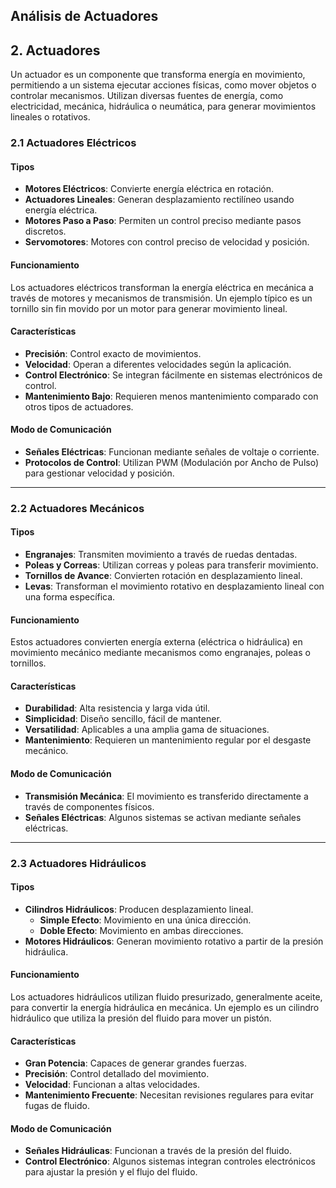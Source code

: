 ## Análisis de Actuadores

## 2. Actuadores

Un actuador es un componente que transforma energía en movimiento, permitiendo a un sistema ejecutar acciones físicas, como mover objetos o controlar mecanismos. Utilizan diversas fuentes de energía, como electricidad, mecánica, hidráulica o neumática, para generar movimientos lineales o rotativos.

### 2.1 Actuadores Eléctricos

#### Tipos
- **Motores Eléctricos**: Convierte energía eléctrica en rotación.
- **Actuadores Lineales**: Generan desplazamiento rectilíneo usando energía eléctrica.
- **Motores Paso a Paso**: Permiten un control preciso mediante pasos discretos.
- **Servomotores**: Motores con control preciso de velocidad y posición.

#### Funcionamiento
Los actuadores eléctricos transforman la energía eléctrica en mecánica a través de motores y mecanismos de transmisión. Un ejemplo típico es un tornillo sin fin movido por un motor para generar movimiento lineal.

#### Características
- **Precisión**: Control exacto de movimientos.
- **Velocidad**: Operan a diferentes velocidades según la aplicación.
- **Control Electrónico**: Se integran fácilmente en sistemas electrónicos de control.
- **Mantenimiento Bajo**: Requieren menos mantenimiento comparado con otros tipos de actuadores.

#### Modo de Comunicación
- **Señales Eléctricas**: Funcionan mediante señales de voltaje o corriente.
- **Protocolos de Control**: Utilizan PWM (Modulación por Ancho de Pulso) para gestionar velocidad y posición.

---

### 2.2 Actuadores Mecánicos

#### Tipos
- **Engranajes**: Transmiten movimiento a través de ruedas dentadas.
- **Poleas y Correas**: Utilizan correas y poleas para transferir movimiento.
- **Tornillos de Avance**: Convierten rotación en desplazamiento lineal.
- **Levas**: Transforman el movimiento rotativo en desplazamiento lineal con una forma específica.

#### Funcionamiento
Estos actuadores convierten energía externa (eléctrica o hidráulica) en movimiento mecánico mediante mecanismos como engranajes, poleas o tornillos.

#### Características
- **Durabilidad**: Alta resistencia y larga vida útil.
- **Simplicidad**: Diseño sencillo, fácil de mantener.
- **Versatilidad**: Aplicables a una amplia gama de situaciones.
- **Mantenimiento**: Requieren un mantenimiento regular por el desgaste mecánico.

#### Modo de Comunicación
- **Transmisión Mecánica**: El movimiento es transferido directamente a través de componentes físicos.
- **Señales Eléctricas**: Algunos sistemas se activan mediante señales eléctricas.

---

### 2.3 Actuadores Hidráulicos

#### Tipos
- **Cilindros Hidráulicos**: Producen desplazamiento lineal.
  - **Simple Efecto**: Movimiento en una única dirección.
  - **Doble Efecto**: Movimiento en ambas direcciones.
- **Motores Hidráulicos**: Generan movimiento rotativo a partir de la presión hidráulica.

#### Funcionamiento
Los actuadores hidráulicos utilizan fluido presurizado, generalmente aceite, para convertir la energía hidráulica en mecánica. Un ejemplo es un cilindro hidráulico que utiliza la presión del fluido para mover un pistón.

#### Características
- **Gran Potencia**: Capaces de generar grandes fuerzas.
- **Precisión**: Control detallado del movimiento.
- **Velocidad**: Funcionan a altas velocidades.
- **Mantenimiento Frecuente**: Necesitan revisiones regulares para evitar fugas de fluido.

#### Modo de Comunicación
- **Señales Hidráulicas**: Funcionan a través de la presión del fluido.
- **Control Electrónico**: Algunos sistemas integran controles electrónicos para ajustar la presión y el flujo del fluido.
